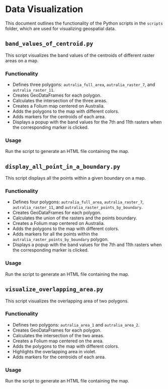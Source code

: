 
# Data Visualization

This document outlines the functionality of the Python scripts in the `scripts` folder, which are used for visualizing geospatial data.

## `band_values_of_centroid.py`

This script visualizes the band values of the centroids of different raster areas on a map.

### Functionality

- Defines three polygons: `autralia_full_area`, `autralia_raster_7`, and `autralia_raster_11`.
- Creates GeoDataFrames for each polygon.
- Calculates the intersection of the three areas.
- Creates a Folium map centered on Australia.
- Adds the polygons to the map with different colors.
- Adds markers for the centroids of each area.
- Displays a popup with the band values for the 7th and 11th rasters when the corresponding marker is clicked.

### Usage

Run the script to generate an HTML file containing the map.

## `display_all_point_in_a_boundary.py`

This script displays all the points within a given boundary on a map.

### Functionality

- Defines four polygons: `autralia_full_area`, `autralia_raster_7`, `autralia_raster_11`, and `autralia_raster_points_by_boundary`.
- Creates GeoDataFrames for each polygon.
- Calculates the union of the rasters and the points boundary.
- Creates a Folium map centered on Australia.
- Adds the polygons to the map with different colors.
- Adds markers for all the points within the `autralia_raster_points_by_boundary` polygon.
- Displays a popup with the band values for the 7th and 11th rasters when the corresponding marker is clicked.

### Usage

Run the script to generate an HTML file containing the map.

## `visualize_overlapping_area.py`

This script visualizes the overlapping area of two polygons.

### Functionality

- Defines two polygons: `autralia_area_1` and `autralia_area_2`.
- Creates GeoDataFrames for each polygon.
- Calculates the intersection of the two areas.
- Creates a Folium map centered on the area.
- Adds the polygons to the map with different colors.
- Highlights the overlapping area in violet.
- Adds markers for the centroids of each area.

### Usage

Run the script to generate an HTML file containing the map.
